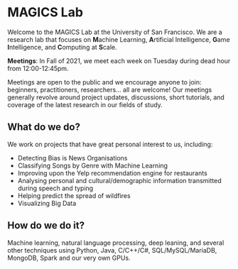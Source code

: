 # MAGICS Lab

Welcome to the MAGICS Lab at the University of San Francisco. We are a research lab that focuses on **M**achine Learning, **A**rtificial Intelligence, **G**ame **I**ntelligence, and **C**omputing at **S**cale.

**Meetings**: In Fall of 2021, we meet each week on Tuesday during dead hour from 12:00-12:45pm.

Meetings are open to the public and we encourage anyone to join: beginners, practitioners, researchers... all are welcome! Our meetings generally revolve around project updates, discussions, short tutorials, and coverage of the latest research in our fields of study.

## What do we do?
We work on projects that have great personal interest to us, including:
* Detecting Bias is News Organisations
* Classifying Songs by Genre with Machine Learning
* Improving upon the Yelp recommendation engine for restaurants
* Analysing personal and cultural/demographic information transmitted during speech and typing
* Helping predict the spread of wildfires
* Visualizing Big Data

## How do we do it?
Machine learning, natural language processing, deep leaning, and several other techniques using Python, Java, C/C++/C#, SQL/MySQL/MariaDB, MongoDB, Spark and our very own GPUs.
